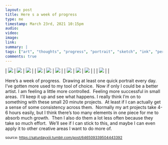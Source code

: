 ```yaml
---
layout: post
title: Here s a week of progress
type: me
timestamp: March 23rd, 2021 10:15pm
audio: 
video: 
image: 
link: 
summary: |
tags: ["art", "thoughts", "progress", "portrait", "sketch", "ink", "personal"]
comments: true
---
```


| <img src="https://saturdayxiii.github.io/media/646509339504443392_0.jpg"/> | <img src="https://saturdayxiii.github.io/media/646509339504443392_1.jpg"/> | <img src="https://saturdayxiii.github.io/media/646509339504443392_2.jpg"/> |
| <img src="https://saturdayxiii.github.io/media/646509339504443392_3.jpg"/> | <img src="https://saturdayxiii.github.io/media/646509339504443392_4.jpg"/> | <img src="https://saturdayxiii.github.io/media/646509339504443392_5.jpg"/> |
| <img src="https://saturdayxiii.github.io/media/646509339504443392_6.jpg"/> | <img src="https://saturdayxiii.github.io/media/646509339504443392_7.jpg"/> | <img src="https://saturdayxiii.github.io/media/646509339504443392_8.jpg"/> |
|  | <img src="https://saturdayxiii.github.io/media/646509339504443392_00.jpg"/> |  |

Here’s a week of progress.  Drawing at least one quick portrait every day.  I’ve gotten more used to my tool of choice.  Now if only I could be a better artist.
I am feeling a little more controlled.  Feeling more successful in small areas.  I’ll keep it up and see what happens.
I really think I’m on to something with these small 20 minute projects.  At least if I can actually get a sense of some consistency across them.  Normally my art projects take 4-6 hours easily, but I think there’s too many elements in one piece for me to absorb much growth.  Then I also do them a lot less often because they take so much effort.  We’ll see if I can stick to this, and maybe I can even apply it to other creative areas I want to do more of.<br/>
 
  
<small>source: https://saturdayxiii.tumblr.com/post/646509339504443392</small>